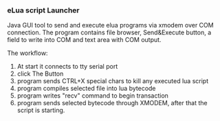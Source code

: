 ### eLua script Launcher
Java GUI tool to send and execute elua programs via xmodem over COM connection.
The program contains file browser, Send&Execute button, a field to write into COM and text area with COM output.

The workflow:

1. At start it connects to tty serial port
1. click The Button
1. program sends CTRL+X special chars to kill any executed lua script
2. program compiles selected file into lua bytecode
1. program writes "recv" command to begin transaction
1. program sends selected bytecode through XMODEM, after that the script is starting.
